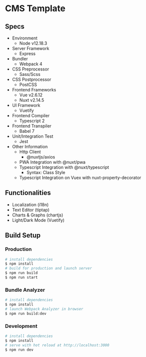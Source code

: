 # CMS Template

## Specs

- Environment
  - Node v12.18.3
- Server Framework
  - Express
- Bundler
  - Webpack 4
- CSS Preprocessor
  - Sass/Scss
- CSS Postprocessor
  - PostCSS
- Frontend Frameworks
  - Vue v2.6.12
  - Nuxt v2.14.5
- UI Framework
  - Vuetify
- Frontend Compiler
  - Typescript 2
- Frontend Transpiler
  - Babel 7
- Unit/Integration Test
  - Jest
- Other Information
  - Http Client
    - @nuxtjs/axios
  - PWA Integration with @nuxt/pwa
  - Typescript Integration with @nuxt/typescript
    - Syntax: Class Style
  - Typescript Integration on Vuex with nuxt-property-decorator

## Functionalities

- Localization (i18n)
- Text Editor (tiptap)
- Charts & Graphs (chartjs)
- Light/Dark Mode (Vuetify)

## Build Setup

### Production

```bash
# install dependencies
$ npm install
# build for production and launch server
$ npm run build
$ npm run start
```

### Bundle Analyzer

```bash
# install dependencies
$ npm install
# launch Webpack Analyzer in browser
$ npm run build:dev
```

### Development

```bash
# install dependencies
$ npm install
# serve with hot reload at http://localhost:3000
$ npm run dev
```
